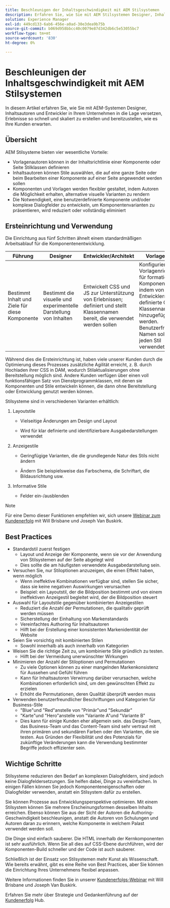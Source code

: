 ```yaml
---
title: Beschleunigen der Inhaltsgeschwindigkeit mit AEM Stilsystemen
description: Erfahren Sie, wie Sie mit AEM Stilsystemen Designer, Inhaltsautoren und Entwickler in Ihrem Unternehmen in die Lage versetzen können, Erlebnisse mit der Geschwindigkeit und Skalierung zu erstellen und bereitzustellen, die Ihre Kunden erwarten.
solution: Experience Manager
exl-id: 449cd133-6ab6-456e-a0ad-30e3dea9b75b
source-git-commit: b069d958bbcc40c0079e87d342db6c5e53055bc7
workflow-type: tm+mt
source-wordcount: '830'
ht-degree: 0%

---
```


# Beschleunigen der Inhaltsgeschwindigkeit mit AEM Stilsystemen

In diesem Artikel erfahren Sie, wie Sie mit AEM-Systemen Designer, Inhaltsautoren und Entwickler in Ihrem Unternehmen in die Lage versetzen, Erlebnisse so schnell und skaliert zu erstellen und bereitzustellen, wie es Ihre Kunden erwarten.

## Übersicht

AEM Stilsysteme bieten vier wesentliche Vorteile:

* Vorlagenautoren können in der Inhaltsrichtlinie einer Komponente oder Seite Stilklassen definieren
* Inhaltsautoren können Stile auswählen, die auf eine ganze Seite oder beim Bearbeiten einer Komponente auf einer Seite angewendet werden sollen
* Komponenten und Vorlagen werden flexibler gestaltet, indem Autoren die Möglichkeit erhalten, alternative visuelle Varianten zu rendern
* Die Notwendigkeit, eine benutzerdefinierte Komponente und/oder komplexe Dialogfelder zu entwickeln, um Komponentenvarianten zu präsentieren, wird reduziert oder vollständig eliminiert

## Ersteinrichtung und Verwendung

Die Einrichtung aus fünf Schritten ähnelt einem standardmäßigen Arbeitsablauf für die Komponentenentwicklung.

| **Führung** | **Designer** | **Entwickler/Architekt** | **Vorlagenautor** | **Inhaltsautor** |
| --- | --- | --- | --- | --- |
| Bestimmt Inhalt und Ziele für diese Komponente | Bestimmt die visuelle und experimentelle Darstellung von Inhalten | Entwickelt CSS und JS zur Unterstützung von Erlebnissen; definiert und stellt Klassennamen bereit, die verwendet werden sollen | Konfiguriert Vorlagenrichtlinien für formatierte Komponenten, indem von Entwicklern definierte CSS-Klassennamen hinzugefügt werden. Benutzerfreundliche Namen sollten für jeden Stil verwendet werden. | Wendet beim Erstellen von Seiten die Stile nach Bedarf an, um das gewünschte Erscheinungsbild zu erzielen |

Während dies die Ersteinrichtung ist, haben viele unserer Kunden durch die Optimierung dieses Prozesses zusätzliche Agilität erreicht, z. B. durch Hochladen ihrer CSS in DAM, wodurch Stilaktualisierungen ohne Bereitstellung möglich sind. Andere Kunden verfügen über einen voll funktionsfähigen Satz von Dienstprogrammklassen, mit denen sie Komponenten und Stile entwickeln können, die dann ohne Bereitstellung oder Entwicklung genutzt werden können.

Stilsysteme sind in verschiedenen Varianten erhältlich:

1. Layoutstile

   * Vielseitige Änderungen am Design und Layout

   * Wird für klar definierte und identifizierbare Ausgabedarstellungen verwendet

1. Anzeigestile
   * Geringfügige Varianten, die die grundlegende Natur des Stils nicht ändern

   * Ändern Sie beispielsweise das Farbschema, die Schriftart, die Bildausrichtung usw.

1. Informative Stile

   * Felder ein-/ausblenden

>[!NOTE]
>
>Für eine Demo dieser Funktionen empfehlen wir, sich unsere [Webinar zum Kundenerfolg](https://adobecustomersuccess.adobeconnect.com/pob610c9mffjmp4/) mit Will Brisbane und Joseph Van Buskirk.

## Best Practices

* Standardstil zuerst festigen
   * Layout und Anzeige der Komponente, wenn sie vor der Anwendung von Stilsystemen auf der Seite abgelegt wird
   * Dies sollte die am häufigsten verwendete Ausgabedarstellung sein.
* Versuchen Sie, nur Stiloptionen anzuzeigen, die einen Effekt haben, wenn möglich
   * Wenn ineffektive Kombinationen verfügbar sind, stellen Sie sicher, dass sie keine negativen Auswirkungen verursachen
   * Beispiel: ein Layoutstil, der die Bildposition bestimmt und von einem ineffektiven Anzeigestil begleitet wird, der die Bildposition steuert
* Auswahl für Layoutstile gegenüber kombinierten Anzeigestilen
   * Reduziert die Anzahl der Permutationen, die qualitativ geprüft werden müssen
   * Sicherstellung der Einhaltung von Markenstandards
   * Vereinfachtes Authoring für Inhaltsautoren
   * Hilft bei der Erstellung einer konsistenten Markenidentität der Website
* Seien Sie vorsichtig mit kombinierten Stilen
   * Sowohl innerhalb als auch innerhalb von Kategorien
* Weisen Sie die richtige Zeit zu, um kombinierte Stile gründlich zu testen.
   * Hilft bei der Vermeidung unerwünschter Wirkungen
* Minimieren der Anzahl der Stiloptionen und Permutationen
   * Zu viele Optionen können zu einer mangelnden Markenkonsistenz für Aussehen und Gefühl führen
   * Kann für Inhaltsautoren Verwirrung darüber verursachen, welche Kombinationen erforderlich sind, um den gewünschten Effekt zu erzielen
   * Erhöht die Permutationen, deren Qualität überprüft werden muss
* Verwenden benutzerfreundlicher Beschriftungen und Kategorien für Business-Stile
   * &quot;Blue&quot;und &quot;Red&quot;anstelle von &quot;Primär&quot;und &quot;Sekundär&quot;
   * &quot;Karte&quot;und &quot;Hero&quot;anstelle von &quot;Variante A&quot;und &quot;Variante B&quot;
   * Dies kann für einige Kunden eher allgemein sein. das Design-Team, das Business-Team und das Content-Team sind sehr vertraut mit ihren primären und sekundären Farben oder den Varianten, die sie testen. Aus Gründen der Flexibilität und des Potenzials für zukünftige Veränderungen kann die Verwendung bestimmter Begriffe jedoch effizienter sein.

## Wichtige Schritte

Stilsysteme reduzieren den Bedarf an komplexen Dialogfeldern, sind jedoch keine Dialogfeldersetzungen. Sie helfen dabei, Dinge zu vereinfachen. In einigen Fällen können Sie jedoch Komponenteneigenschaften oder Dialogfelder verwenden, anstatt ein Stilsystem dafür zu erstellen.

Sie können Prozesse aus Entwicklungsperspektive optimieren. Mit einem Stilsystem können Sie mehrere Erscheinungsformen desselben Inhalts erreichen. Ebenso können Sie aus der Sicht der Autoren die Authoring-Geschwindigkeit beschleunigen, anstatt die Autoren von Schulungen und Autoren daran zu erinnern, welche Komponente in welchem Palast verwendet werden soll.

Die Dinge sind einfach sauberer. Die HTML innerhalb der Kernkomponenten ist sehr ausführlich. Wenn Sie all dies auf CSS-Ebene durchführen, wird der Komponenten-Build schneller und der Code ist auch sauberer.

Schließlich ist der Einsatz von Stilsystemen mehr Kunst als Wissenschaft. Wie bereits erwähnt, gibt es eine Reihe von Best Practices, aber Sie können die Einrichtung Ihres Unternehmens flexibel anpassen.

Weitere Informationen finden Sie in unserer [Kundenerfolgs-Webinar](https://adobecustomersuccess.adobeconnect.com/pob610c9mffjmp4/) mit Will Brisbane und Joseph Van Buskirk.

Erfahren Sie mehr über Strategie und Gedankenführung auf der [Kundenerfolg](https://experienceleague.adobe.com/docs/customer-success/customer-success/overview.html) Hub.
